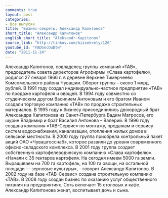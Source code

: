```yaml
---
comments: true
layout: post
categories:
- Все выпуски
title: "Бизнес-секреты: Александр Капитонов"
short_title: "Александр Капитонов"
english_short_title: "Aleksandr-Kapitonov"
source_link: "http://tinkov.com/bizsekrety/126"
youtube_id: "YADGncOuDtw"
date: "2011-11-24"
---
```

Александр Капитонов, совладелец группы компаний «ТАВ», председатель совета директоров Агрофирмы «Слава картофелю», родился 27 января 1966 г. в деревне Верхнее Тимерчеево Комсомольского района Чувашии. Оборот группы – около 1 млрд рублей.
В 1991 году создал индивидуально-частное предприятие «ТАВ» по продаже картофеля и овощей. В 1994 году совместно со студенческим другом Василием Антоновым и его братом Иваном создали торговую компанию «ТАВ» по продаже строительных материалов. В 1995 году к бизнесу присоединились двоюродный брат Александра Капитонова из Санкт-Петербурга Вадим Матросов, его шурин Владимир и брат Василия Антонова – Валерий. В 1996 году создана компания «ТАВ-Сервис» по монтажу, продажам и сервису систем водоснабжения, канализации, отопления жилых домов в сельской местности. В 2000 году группа приобрела контрольный пакет акций ОАО «Чувашгосснаб», которое развили до уровня современного офисно-складского комплекса. В 2001 году группа создает собственную картофелеводческую компанию «Слава картофелю». «Начали с 35 гектаров картофеля. На сегодня имеем 5000 га земли. Выращиваем на 700 га картофель, на 100 га овощи, на остальной площади — зерновые культуры», - говорит Александр Капитонов. В 2002 году на базе «ТАВ-Сервис» создана строительную компанию «ТАВ». В 2008 году создан бизнес по оказанию услуг общественного питания на предприятиях. Сеть включает 15 столовых и кафе. Александр Капитонова женат, воспитывает дочь и сына.
